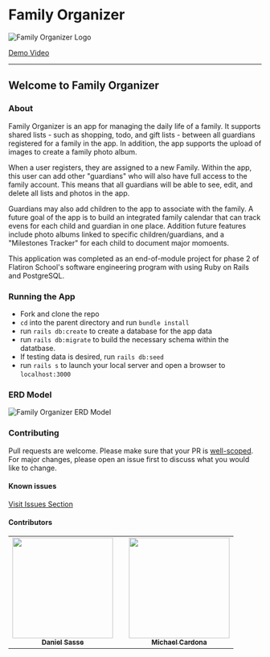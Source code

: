# Family Organizer
![Family Organizer Logo](https://i.imgur.com/PmCMSXC.png)

[Demo Video](https://youtu.be/7hwDpslkDH8)

---  

## Welcome to Family Organizer

### About

Family Organizer is an app for managing the daily life of a family. It supports shared lists - such as shopping, todo, and gift lists - between all guardians registered for a family in the app. In addition, the app supports the upload of images to create a family photo album.

When a user registers, they are assigned to a new Family. Within the app, this user can add other "guardians" who will also have full access to the family account. This means that all guardians will be able to see, edit, and delete all lists and photos in the app.

Guardians may also add children to the app to associate with the family. A future goal of the app is to build an integrated family calendar that can track evens for each child and guardian in one place. Addition future features include photo albums linked to specific children/guardians, and a "Milestones Tracker" for each child to document major momoents.

This application was completed as an end-of-module project for phase 2 of Flatiron School's software engineering program with using Ruby on Rails and PostgreSQL.

### Running the App
- Fork and clone the repo
- `cd` into the parent directory and run `bundle install`
- run `rails db:create` to create a database for the app data
- run `rails db:migrate` to build the necessary schema within the datatbase.
- If testing data is desired, run `rails db:seed`
- run `rails s` to launch your local server and open a browser to `localhost:3000`

### ERD Model

![Family Organizer ERD Model](https://github.com/dsasse07/Family-Organizer/raw/main/Domain%20ERD.png)

### Contributing
Pull requests are welcome. Please make sure that your PR is [well-scoped](https://www.netlify.com/blog/2020/03/31/how-to-scope-down-prs). For major changes, please open an issue first to discuss what you would like to change.

#### Known issues
[Visit Issues Section](https://github.com/dsasse07/Family-Manager/issues)

#### Contributors
<table>
  <tr>
    <td align="center"><a href="https://github.com/dsasse07"><img src="https://avatars1.githubusercontent.com/u/72173601?s=400&u=57e4654c70d63d16bc5b84e2878d97f770672715&v=4" width="200px;" alt=""/><br /><sub><b>Daniel Sasse</b></sub></a><br />
    <td></td>
    <td align="center"><a href="https://github.com/mcardona9015"><img src="https://avatars.githubusercontent.com/u/73857382?s=460&v=4" width="200px;" alt=""/><br /><sub><b>Michael Cardona</b></sub></a><br />
    </tr>
